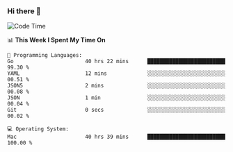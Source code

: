 ### Hi there 👋

<!--
**CrazyCollin/crazycollin** is a ✨ _special_ ✨ repository because its `README.md` (this file) appears on your GitHub profile.

Here are some ideas to get you started:

- 🔭 I’m currently working on ...
- 🌱 I’m currently learning ...
- 👯 I’m looking to collaborate on ...
- 🤔 I’m looking for help with ...
- 💬 Ask me about ...
- 📫 How to reach me: ...
- 😄 Pronouns: ...
- ⚡ Fun fact: ...
-->

<!--START_SECTION:waka-->
![Code Time](http://img.shields.io/badge/Code%20Time-4%2C302%20hrs%2042%20mins-blue)

📊 **This Week I Spent My Time On** 

```text
💬 Programming Languages: 
Go                       40 hrs 22 mins      █████████████████████████   99.30 % 
YAML                     12 mins             ░░░░░░░░░░░░░░░░░░░░░░░░░   00.51 % 
JSON5                    2 mins              ░░░░░░░░░░░░░░░░░░░░░░░░░   00.08 % 
JSON                     1 min               ░░░░░░░░░░░░░░░░░░░░░░░░░   00.04 % 
Git                      0 secs              ░░░░░░░░░░░░░░░░░░░░░░░░░   00.02 % 

💻 Operating System: 
Mac                      40 hrs 39 mins      █████████████████████████   100.00 % 
```


<!--END_SECTION:waka-->
